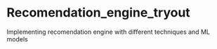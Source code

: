 # Recomendation_engine_tryout
Implementing recomendation engine with different techniques and ML models
